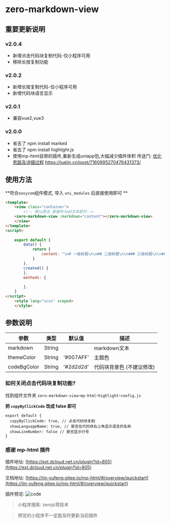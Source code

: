 # zero-markdown-view


## 重要更新说明

### v2.0.4
- 新增点击代码块复制代码-仅小程序可用
- 移除长按复制功能

### v2.0.2
- 新增长按复制代码-仅小程序可用
- 新增代码块语言显示

### v2.0.1
- 兼容vue2,vue3

### v2.0.0
- 省去了 npm install marked
- 省去了 npm install highlight.js
- 使用mp-html自带的插件,重新生成uniapp包,大幅减少插件体积
传送门: [优化思路及详细过程](https://juejin.cn/post/7160995270476431373/) https://juejin.cn/post/7160995270476431373/

## 使用方法

**符合`easycom`组件模式, 导入 `uni_modules` 后直接使用即可 **

```html
<template>
	<view class="container">
		<!-- 默认用法 直接传入md文本即可-->
	<zero-markdown-view :markdown="content"></zero-markdown-view>
	</view>
</template>
<script>
	
	export default {
		data() {
			return {
				content: "\n# 一级标题\n\n## 二级标题\n\n### 三级标题\n\n### 1.2 无序列表\n\n无序列表的使用，在符号`-`后加空格使用。如下：\n- 无序列表 1\n- 无序列表 2\n  - 无序列表 2.1\n  - 无序列表 2.2\n\n**由于微信原因，最多支持到二级列表**。\n\n### 1.3 有序列表\n\n1. 有序列表 1\n2. 有序列表 2\n\n\n### 1.4 粗体和斜体\n\n**这个是粗体**\n\n_这个是斜体_\n\n**_这个是粗体加斜体_**\n\n\n### 1.5 链接\n\n对于该论述，欢迎读者查阅之前发过的文章，[你是《未来世界的幸存者》么？](https://mp.weixin.qq.com/s/s5IhxV2ooX3JN_X416nidA)\n\n### 1.6 引用\n\n> ### 一级引用示例\n> \n> 读一本好书，就是在和高尚的人谈话。 **——歌德**\n\n### 1.7 分割线\n\n可以在一行中用三个以上的减号来建立一个分隔线，同时需要在分隔线的上面空一行。如下：\n\n---\n\n### 1.8 删除线\n\n删除线的使用，在需要删除的文字前后各使用两个`~`，如下：\n\n~~这是要被删除的内容。~~\n\n### 1.9 表格\n\n| 姓名       | 年龄 |         工作 |\n| :--------- | :--: | -----------: |\n| 作者     |  18  |     web |\n| zerojs   |  20  |  前端 |\n| 太菜了 |  22  | 躺平 |\n\n\n## 2. 特殊语法\n\n### 2.1 脚注\n\n脚注与链接的区别如下所示：\n\n```markdown\n链接：[文字](链接)\n脚注：[文字](脚注解释 \"脚注名字\")\n```\n### 2.2 代码块\n\n```js\nconsole.log(\"1\");\n\nsetTimeout(function () {\n  console.log(\"2\");\n  process.nextTick(function () {\n    console.log(\"3\");\n  });\n  new Promise(function (resolve) {\n    console.log(\"4\");\n    resolve();\n  }).then(function () {\n    console.log(\"5\");\n  });\n});\n```\n\ndiff 不能同时和其他语言的高亮同时显示，且需要调整代码主题为微信代码主题以外的代码主题才能看到 diff 效果，使用效果如下:\n\n```diff\n+ 新增项\n- 删除项\n```\n\n**其他主题不带行号，可自定义是否换行，代码大小与当前编辑器一致**\n\n\n\n## 3 其他语法\n\n### 3.1 HTML\n\n支持原生 HTML 语法，请写内联样式，如下：\n\n<span style=\"display:block;text-align:right;color:orangered;\">橙色居右</span>\n<span style=\"display:block;text-align:center;color:orangered;\">橙色居中</span>\n\n### 3.2 UML\n\n不支持，推荐使用开源工具`https://draw.io/`制作后再导入图片"
			}
		},
		created() {
		},
		methods: {
		
		},
	}
</script>
	<style lang="scss" scoped>
	</style>
```

## 参数说明

|参数		|类型	|默认值		|描述					|
|--			|--		|--			|--						|
|markdown	|String	|			|markdown文本			|
|themeColor	|String	|'#007AFF'	|主题色					|
|codeBgColor|String	|'#2d2d2d'	|代码块背景色	(不建议修改)	|

### 如何关闭点击代码块复制功能?

找到组件文件夹 `zero-markdown-view`-`mp-html`-`highlight`-`config.js`

**把 `copyByClickCode` 改成 false 即可**
```
export default {
  copyByClickCode: true, // 点击代码块复制
  showLanguageName: true, // 是否在代码块右上角显示语言的名称
  showLineNumber: false // 是否显示行号
}
```

### 感谢 mp-html 插件

插件地址: [https://ext.dcloud.net.cn/plugin?id=805](https://ext.dcloud.net.cn/plugin?id=805)

文档地址: [https://jin-yufeng.gitee.io/mp-html/#/overview/quickstart](https://jin-yufeng.gitee.io/mp-html/#/overview/quickstart)


插件预览:
![code](https://img.zerojs.cn/mweb/we_code.jpg)


> 小程序搜索: zerojs零技术

> 预览的小程序不一定能及时更新当前插件
